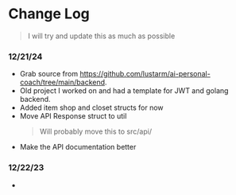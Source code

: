 # Change Log
> I will try and update this as much as possible

### 12/21/24
- Grab source from https://github.com/lustarm/ai-personal-coach/tree/main/backend.
- Old project I worked on and had a template for JWT and golang backend.
- Added item shop and closet structs for now
- Move API Response struct to util
    > Will probably move this to src/api/
- Make the API documentation better

### 12/22/23
- 